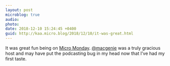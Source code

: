 ```yaml
---
layout: post
microblog: true
audio: 
photo: 
date: 2018-12-10 15:24:45 +0400
guid: http://kaa.micro.blog/2018/12/10/it-was-great.html
---
```

It was great fun being on [Micro Monday](https://monday.micro.blog/2018/12/09/episode-khaled-abou.html). [@macgenie](https://micro.blog/macgenie) was a truly gracious host and may have put the podcasting bug in my head now that I’ve had my first taste.
